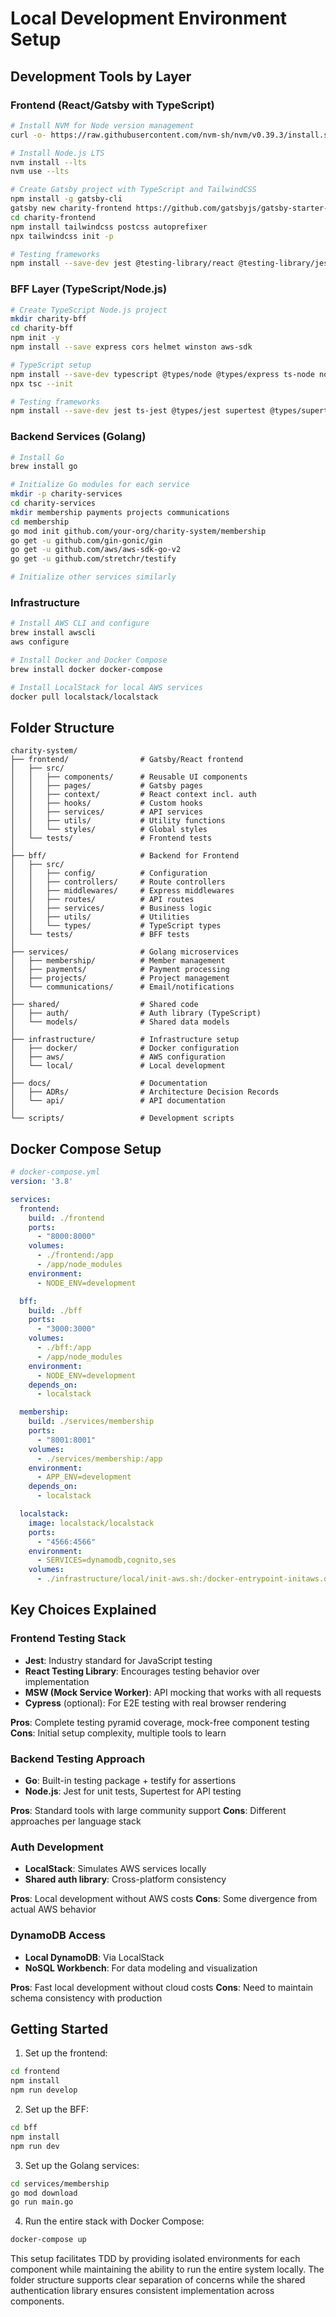 
# Local Development Environment Setup

## Development Tools by Layer

### Frontend (React/Gatsby with TypeScript)

```bash
# Install NVM for Node version management
curl -o- https://raw.githubusercontent.com/nvm-sh/nvm/v0.39.3/install.sh | bash

# Install Node.js LTS
nvm install --lts
nvm use --lts

# Create Gatsby project with TypeScript and TailwindCSS
npm install -g gatsby-cli
gatsby new charity-frontend https://github.com/gatsbyjs/gatsby-starter-typescript
cd charity-frontend
npm install tailwindcss postcss autoprefixer
npx tailwindcss init -p

# Testing frameworks
npm install --save-dev jest @testing-library/react @testing-library/jest-dom @testing-library/user-event jest-environment-jsdom msw
```

### BFF Layer (TypeScript/Node.js)

```bash
# Create TypeScript Node.js project
mkdir charity-bff
cd charity-bff
npm init -y
npm install --save express cors helmet winston aws-sdk

# TypeScript setup
npm install --save-dev typescript @types/node @types/express ts-node nodemon
npx tsc --init

# Testing frameworks
npm install --save-dev jest ts-jest @types/jest supertest @types/supertest
```

### Backend Services (Golang)

```bash
# Install Go
brew install go

# Initialize Go modules for each service
mkdir -p charity-services
cd charity-services
mkdir membership payments projects communications
cd membership
go mod init github.com/your-org/charity-system/membership
go get -u github.com/gin-gonic/gin
go get -u github.com/aws/aws-sdk-go-v2
go get -u github.com/stretchr/testify

# Initialize other services similarly
```

### Infrastructure

```bash
# Install AWS CLI and configure
brew install awscli
aws configure

# Install Docker and Docker Compose
brew install docker docker-compose

# Install LocalStack for local AWS services
docker pull localstack/localstack
```

## Folder Structure

```
charity-system/
├── frontend/                # Gatsby/React frontend
│   ├── src/
│   │   ├── components/      # Reusable UI components
│   │   ├── pages/           # Gatsby pages
│   │   ├── context/         # React context incl. auth
│   │   ├── hooks/           # Custom hooks
│   │   ├── services/        # API services
│   │   ├── utils/           # Utility functions
│   │   └── styles/          # Global styles
│   └── tests/               # Frontend tests
│
├── bff/                     # Backend for Frontend
│   ├── src/
│   │   ├── config/          # Configuration
│   │   ├── controllers/     # Route controllers
│   │   ├── middlewares/     # Express middlewares
│   │   ├── routes/          # API routes
│   │   ├── services/        # Business logic
│   │   ├── utils/           # Utilities
│   │   └── types/           # TypeScript types
│   └── tests/               # BFF tests
│
├── services/                # Golang microservices
│   ├── membership/          # Member management
│   ├── payments/            # Payment processing
│   ├── projects/            # Project management
│   └── communications/      # Email/notifications
│
├── shared/                  # Shared code
│   ├── auth/                # Auth library (TypeScript)
│   └── models/              # Shared data models
│
├── infrastructure/          # Infrastructure setup
│   ├── docker/              # Docker configuration
│   ├── aws/                 # AWS configuration
│   └── local/               # Local development
│
├── docs/                    # Documentation
│   ├── ADRs/                # Architecture Decision Records
│   └── api/                 # API documentation
│
└── scripts/                 # Development scripts
```

## Docker Compose Setup

```yaml
# docker-compose.yml
version: '3.8'

services:
  frontend:
    build: ./frontend
    ports:
      - "8000:8000"
    volumes:
      - ./frontend:/app
      - /app/node_modules
    environment:
      - NODE_ENV=development

  bff:
    build: ./bff
    ports:
      - "3000:3000"
    volumes:
      - ./bff:/app
      - /app/node_modules
    environment:
      - NODE_ENV=development
    depends_on:
      - localstack

  membership:
    build: ./services/membership
    ports:
      - "8001:8001"
    volumes:
      - ./services/membership:/app
    environment:
      - APP_ENV=development
    depends_on:
      - localstack

  localstack:
    image: localstack/localstack
    ports:
      - "4566:4566"
    environment:
      - SERVICES=dynamodb,cognito,ses
    volumes:
      - ./infrastructure/local/init-aws.sh:/docker-entrypoint-initaws.d/init-aws.sh
```

## Key Choices Explained

### Frontend Testing Stack

- **Jest**: Industry standard for JavaScript testing
- **React Testing Library**: Encourages testing behavior over implementation
- **MSW (Mock Service Worker)**: API mocking that works with all requests
- **Cypress** (optional): For E2E testing with real browser rendering

**Pros**: Complete testing pyramid coverage, mock-free component testing
**Cons**: Initial setup complexity, multiple tools to learn

### Backend Testing Approach

- **Go**: Built-in testing package + testify for assertions
- **Node.js**: Jest for unit tests, Supertest for API testing

**Pros**: Standard tools with large community support
**Cons**: Different approaches per language stack

### Auth Development

- **LocalStack**: Simulates AWS services locally
- **Shared auth library**: Cross-platform consistency

**Pros**: Local development without AWS costs
**Cons**: Some divergence from actual AWS behavior

### DynamoDB Access

- **Local DynamoDB**: Via LocalStack
- **NoSQL Workbench**: For data modeling and visualization

**Pros**: Fast local development without cloud costs
**Cons**: Need to maintain schema consistency with production

## Getting Started

1. Set up the frontend:

```bash
cd frontend
npm install
npm run develop
```

2. Set up the BFF:

```bash
cd bff
npm install
npm run dev
```

3. Set up the Golang services:

```bash
cd services/membership
go mod download
go run main.go
```

4. Run the entire stack with Docker Compose:

```bash
docker-compose up
```

This setup facilitates TDD by providing isolated environments for each component while maintaining the ability to run the entire system locally. The folder structure supports clear separation of concerns while the shared authentication library ensures consistent implementation across components.
